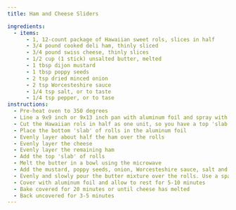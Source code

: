 ```yaml
---
title: Ham and Cheese Sliders

ingredients:
  - items:
      - 1, 12-count package of Hawaiian sweet rols, slices in half
      - 3/4 pound cooked deli ham, thinly sliced
      - 3/4 pound swiss cheese, thinly slices
      - 1/2 cup (1 stick) unsalted butter, melted
      - 1 tbsp dijon mustard
      - 1 tbsp poppy seeds
      - 2 tsp dried minced onion
      - 2 tsp Worcesteshire sauce
      - 1/4 tsp salt, or to taste
      - 1/4 tsp pepper, or to tase
instructions:
  - Pre-heat oven to 350 degrees
  - Line a 9x9 inch or 9x13 inch pan with aluminum foil and spray with PAM
  - Cut the Hawaiian rols in half as one unit, so you have a top 'slab' and bottom 'slab'
  - Place the bottom 'slab' of rolls in the aluminum foil
  - Evenly layer about half the ham over the rolls
  - Evenly layer the cheese
  - Evenly layer the remaining ham
  - Add the top 'slab' of rolls
  - Melt the butter in a bowl using the microwave
  - Add the mustard, poppy seeds, onion, Worcesteshire sauce, salt and pepper. Wisk together
  - Evenly and slowly pour the butter mixture over the rolls. Use a spatchula to spread the mixture over the top
  - Cover with aluminum foil and allow to rest for 5-10 minutes
  - Bake covered for 20 minutes or until cheese has melted
  - Back uncovered for 3-5 minutes
---
```


<Recipe />
